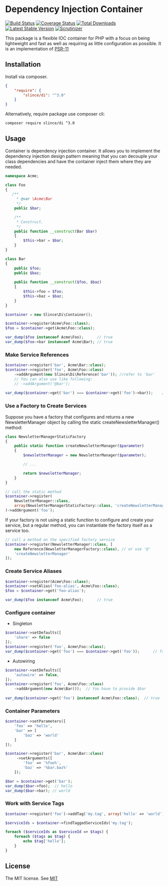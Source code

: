 ﻿# Dependency Injection Container

[![Build Status](https://img.shields.io/travis/slince/di/master.svg?style=flat-square)](https://travis-ci.org/slince/di)
[![Coverage Status](https://img.shields.io/codecov/c/github/slince/di.svg?style=flat-square)](https://codecov.io/github/slince/di)
[![Total Downloads](https://img.shields.io/packagist/dt/slince/di.svg?style=flat-square)](https://packagist.org/packages/slince/di)
[![Latest Stable Version](https://img.shields.io/packagist/v/slince/di.svg?style=flat-square&label=stable)](https://packagist.org/packages/slince/di)
[![Scrutinizer](https://img.shields.io/scrutinizer/g/slince/di.svg?style=flat-square)](https://scrutinizer-ci.com/g/slince/di/?branch=master)

This package is a flexible IOC container for PHP with a focus on being lightweight and fast as well as requiring as little 
configuration as possible. It is an implementation of [PSR-11](https://github.com/container-interop/fig-standards/blob/master/proposed/container.md)

## Installation

Install via composer.

```json
{
    "require": {
        "slince/di": "^3.0"
    }
}
```

Alternatively, require package use composer cli:

```bash
composer require slince/di ^3.0
```

## Usage

Container is dependency injection container. It allows you to implement the dependency injection design pattern meaning that you can decouple your class dependencies and have the container inject them where they are needed.

```php
namespace Acme;

class Foo
{
   /**
     * @var \Acme\Bar
     */
    public $bar;

    /**
     * Construct.
     */
    public function __construct(Bar $bar)
    {
        $this->bar = $bar;
    }
}

class Bar
{
    public $foo;
    public $baz;
    
    public function __construct($foo, $baz)
    {
        $this->foo = $foo;
        $this->baz = $baz;
    }
}

$container = new Slince\Di\Container();

$container->register(Acme\Foo::class);
$foo = $container->get(Acme\Foo::class);

var_dump($foo instanceof Acme\Foo);      // true
var_dump($foo->bar instanceof Acme\Bar); // true
```

### Make Service References

```php
$container->register('bar', Acme\Bar::class);
$container->register('foo', Acme\Foo::class)
    ->addArgument(new Slince\Di\Reference('bar')); //refer to 'bar'
    // You can also use like following:
    // ->addArgument('@bar'); 
    
var_dump($container->get('bar') === $container->get('foo')->bar));    // true
```

### Use a Factory to Create Services

Suppose you have a factory that configures and returns a new NewsletterManager object 
by calling the static createNewsletterManager() method:

```php
class NewsletterManagerStaticFactory
{
    public static function createNewsletterManager($parameter)
    {
        $newsletterManager = new NewsletterManager($parameter);

        // ...

        return $newsletterManager;
    }
}
```

```php
// call the static method
$container->register(
    NewsletterManager::class, 
    array(NewsletterManagerStaticFactory::class, 'createNewsletterManager')
)->addArgument('foo');

```
If your factory is not using a static function to configure and create your service, but a regular method, 
you can instantiate the factory itself as a service too. 

```php
// call a method on the specified factory service
$container->register(NewsletterManager::class, [
    new Reference(NewsletterManagerFactory::class), // or use '@'
    'createNewsletterManager'
]);
```

### Create Service Aliases

```php
$container->register(Acme\Foo::class);
$container->setAlias('foo-alias', Acme\Foo::class);
$foo = $container->get('foo-alias');

var_dump($foo instanceof Acme\Foo);      // true
```

### Configure container 

- Singleton

```php
$container->setDefaults([
    'share' => false
]);
$container->register('foo', Acme\Foo::class);
var_dump($container->get('foo') === $container->get('foo'));      // false
```

- Autowiring

```php
$container->setDefaults([
    'autowire' => false,
]);
$container->register('foo', Acme\Foo::class)
    ->addArgument(new Acme\Bar());  // You have to provide $bar
    
var_dump($container->get('foo') instanceof Acme\Foo::class);  // true
```

### Container Parameters

```php
$container->setParameters([
    'foo' => 'hello',
    'bar' => [
        'baz' => 'world'
    ]
]);

$container->register('bar', Acme\Bar::class)
     ->setArguments([
        'foo' => '%foo%',
        'baz' => '%bar.baz%'
    ]);

$bar = $container->get('bar');
var_dump($bar->foo);  // hello
var_dump($bar->bar); // world
```

### Work with Service Tags

```php
$container->register('foo')->addTag('my.tag', array('hello' => 'world'));

$serviceIds = $container->findTaggedServiceIds('my.tag');

foreach ($serviceIds as $serviceId => $tags) {
    foreach ($tags as $tag) {
        echo $tag['hello'];
    }
}
```
## License
 
The MIT license. See [MIT](https://opensource.org/licenses/MIT)